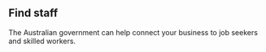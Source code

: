 ## Find staff

The Australian government can help connect your business to job seekers and skilled workers.
